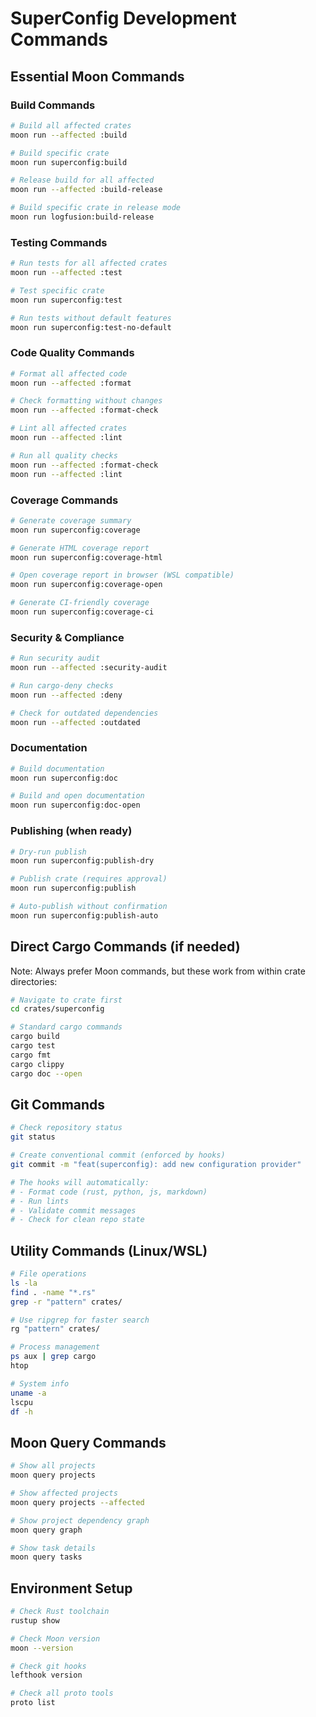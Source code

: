# SuperConfig Development Commands

## Essential Moon Commands

### Build Commands

```bash
# Build all affected crates
moon run --affected :build

# Build specific crate
moon run superconfig:build

# Release build for all affected
moon run --affected :build-release

# Build specific crate in release mode
moon run logfusion:build-release
```

### Testing Commands

```bash
# Run tests for all affected crates
moon run --affected :test

# Test specific crate
moon run superconfig:test

# Run tests without default features
moon run superconfig:test-no-default
```

### Code Quality Commands

```bash
# Format all affected code
moon run --affected :format

# Check formatting without changes
moon run --affected :format-check

# Lint all affected crates
moon run --affected :lint

# Run all quality checks
moon run --affected :format-check
moon run --affected :lint
```

### Coverage Commands

```bash
# Generate coverage summary
moon run superconfig:coverage

# Generate HTML coverage report
moon run superconfig:coverage-html

# Open coverage report in browser (WSL compatible)
moon run superconfig:coverage-open

# Generate CI-friendly coverage
moon run superconfig:coverage-ci
```

### Security & Compliance

```bash
# Run security audit
moon run --affected :security-audit

# Run cargo-deny checks
moon run --affected :deny

# Check for outdated dependencies
moon run --affected :outdated
```

### Documentation

```bash
# Build documentation
moon run superconfig:doc

# Build and open documentation
moon run superconfig:doc-open
```

### Publishing (when ready)

```bash
# Dry-run publish
moon run superconfig:publish-dry

# Publish crate (requires approval)
moon run superconfig:publish

# Auto-publish without confirmation
moon run superconfig:publish-auto
```

## Direct Cargo Commands (if needed)

Note: Always prefer Moon commands, but these work from within crate directories:

```bash
# Navigate to crate first
cd crates/superconfig

# Standard cargo commands
cargo build
cargo test
cargo fmt
cargo clippy
cargo doc --open
```

## Git Commands

```bash
# Check repository status
git status

# Create conventional commit (enforced by hooks)
git commit -m "feat(superconfig): add new configuration provider"

# The hooks will automatically:
# - Format code (rust, python, js, markdown)
# - Run lints
# - Validate commit messages
# - Check for clean repo state
```

## Utility Commands (Linux/WSL)

```bash
# File operations
ls -la
find . -name "*.rs"
grep -r "pattern" crates/

# Use ripgrep for faster search
rg "pattern" crates/

# Process management
ps aux | grep cargo
htop

# System info
uname -a
lscpu
df -h
```

## Moon Query Commands

```bash
# Show all projects
moon query projects

# Show affected projects
moon query projects --affected

# Show project dependency graph
moon query graph

# Show task details
moon query tasks
```

## Environment Setup

```bash
# Check Rust toolchain
rustup show

# Check Moon version
moon --version

# Check git hooks
lefthook version

# Check all proto tools
proto list
```

